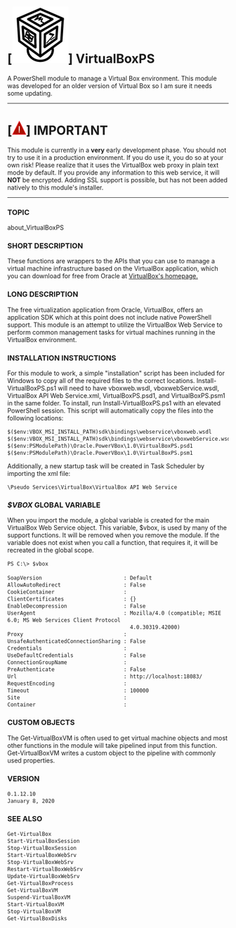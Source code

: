 # [![Logo](logo_sm.png)] **VirtualBoxPS**
A PowerShell module to manage a Virtual Box environment. This module was developed for an older version of Virtual Box
so I am sure it needs some updating.

---

# [![!](exclaim_sm.png)] IMPORTANT
This module is currently in a **very** early development phase. You should not try to use it 
in a production environment. If you do use it, you do so at your own risk! Please realize 
that it uses the VirtualBox web proxy in plain text mode by default. If you provide any 
information to this web service, it will **NOT** be encrypted. Adding SSL support is possible, 
but has not been added natively to this module's installer.

---

### **TOPIC**
about_VirtualBoxPS

### **SHORT DESCRIPTION**
These functions are wrappers to the APIs that you can use to manage a virtual machine 
infrastructure based on the VirtualBox application, which you can download for free from 
Oracle at [VirtualBox's homepage.](http://www.virtualbox.org)

### **LONG DESCRIPTION**
The free virtualization application from Oracle, VirtualBox, offers an application SDK which
at this point does not include native PowerShell support. This module is an attempt to utilize
the VirtualBox Web Service to perform common management tasks for virtual machines running
in the VirtualBox environment.
	
### **INSTALLATION INSTRUCTIONS**
For this module to work, a simple "installation" script has been included for Windows to copy 
all of the required files to the correct locations. Install-VirtualBoxPS.ps1 will need to have 
vboxweb.wsdl, vboxwebService.wsdl, VirtualBox API Web Service.xml, VirtualBoxPS.psd1, and
VirtualBoxPS.psm1 in the same folder. To install, run Install-VirtualBoxPS.ps1 with an
elevated PowerShell session. This script will automatically copy the files into the following
locations:
	
	$($env:VBOX_MSI_INSTALL_PATH)sdk\bindings\webservice\vboxweb.wsdl
	$($env:VBOX_MSI_INSTALL_PATH)sdk\bindings\webservice\vboxwebService.wsdl
	$($env:PSModulePath)\Oracle.PowerVBox\1.0\VirtualBoxPS.psd1
	$($env:PSModulePath)\Oracle.PowerVBox\1.0\VirtualBoxPS.psm1
	
	
Additionally, a new startup task will be created in Task Scheduler by importing the xml file:
	
	\Pseudo Services\VirtualBox\VirtualBox API Web Service
    
### **_$VBOX_ GLOBAL VARIABLE**
When you import the module, a global variable is created for the main VirtualBox Web Service object. 
This variable, $vbox, is used by many of the support functions. It will be removed when you
remove the module. If the variable does not exist when you call a function, that requires it,
it will be recreated in the global scope.
    
    PS C:\> $vbox

	SoapVersion                          : Default
	AllowAutoRedirect                    : False
	CookieContainer                      :
	ClientCertificates                   : {}
	EnableDecompression                  : False
	UserAgent                            : Mozilla/4.0 (compatible; MSIE 6.0; MS Web Services Client Protocol
										   4.0.30319.42000)
	Proxy                                :
	UnsafeAuthenticatedConnectionSharing : False
	Credentials                          :
	UseDefaultCredentials                : False
	ConnectionGroupName                  :
	PreAuthenticate                      : False
	Url                                  : http://localhost:18083/
	RequestEncoding                      :
	Timeout                              : 100000
	Site                                 :
	Container                            :
    
### **CUSTOM OBJECTS**
The Get-VirtualBoxVM is often used to get virtual machine objects and most other functions in 
the module will take pipelined input from this function. Get-VirtualBoxVM writes a custom 
object to the pipeline with commonly used properties.
    
### **VERSION**
	0.1.12.10
	January 8, 2020
    
### **SEE ALSO**
	Get-VirtualBox
	Start-VirtualBoxSession
	Stop-VirtualBoxSession
	Start-VirtualBoxWebSrv
	Stop-VirtualBoxWebSrv
	Restart-VirtualBoxWebSrv
	Update-VirtualBoxWebSrv
	Get-VirtualBoxProcess
	Get-VirtualBoxVM
	Suspend-VirtualBoxVM
	Start-VirtualBoxVM
	Stop-VirtualBoxVM
	Get-VirtualBoxDisks

